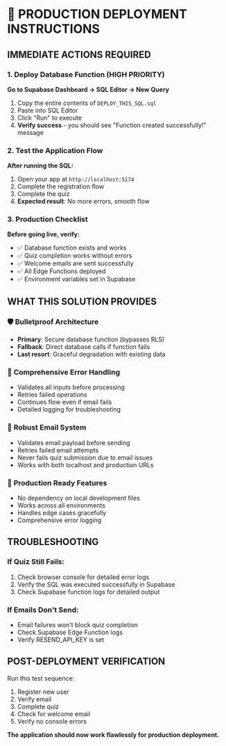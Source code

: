 # 🚀 PRODUCTION DEPLOYMENT INSTRUCTIONS

## IMMEDIATE ACTIONS REQUIRED

### 1. Deploy Database Function (HIGH PRIORITY)

**Go to Supabase Dashboard → SQL Editor → New Query**
1. Copy the entire contents of `DEPLOY_THIS_SQL.sql`
2. Paste into SQL Editor
3. Click "Run" to execute
4. **Verify success** - you should see "Function created successfully!" message

### 2. Test the Application Flow

**After running the SQL:**
1. Open your app at `http://localhost:5174`
2. Complete the registration flow
3. Complete the quiz
4. **Expected result**: No more errors, smooth flow

### 3. Production Checklist

**Before going live, verify:**
- ✅ Database function exists and works
- ✅ Quiz completion works without errors
- ✅ Welcome emails are sent successfully  
- ✅ All Edge Functions deployed
- ✅ Environment variables set in Supabase

## WHAT THIS SOLUTION PROVIDES

### 🛡️ **Bulletproof Architecture**
- **Primary**: Secure database function (bypasses RLS)
- **Fallback**: Direct database calls if function fails
- **Last resort**: Graceful degradation with existing data

### 🔄 **Comprehensive Error Handling**
- Validates all inputs before processing
- Retries failed operations
- Continues flow even if email fails
- Detailed logging for troubleshooting

### 📧 **Robust Email System**
- Validates email payload before sending
- Retries failed email attempts
- Never fails quiz submission due to email issues
- Works with both localhost and production URLs

### 🎯 **Production Ready Features**
- No dependency on local development files
- Works across all environments
- Handles edge cases gracefully
- Comprehensive error logging

## TROUBLESHOOTING

### If Quiz Still Fails:
1. Check browser console for detailed error logs
2. Verify the SQL was executed successfully in Supabase
3. Check Supabase function logs for detailed output

### If Emails Don't Send:
- Email failures won't block quiz completion
- Check Supabase Edge Function logs
- Verify RESEND_API_KEY is set

## POST-DEPLOYMENT VERIFICATION

Run this test sequence:
1. Register new user
2. Verify email 
3. Complete quiz
4. Check for welcome email
5. Verify no console errors

**The application should now work flawlessly for production deployment.**